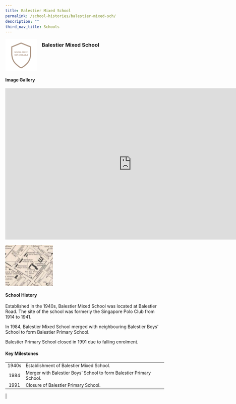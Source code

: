 ```yaml
---
title: Balestier Mixed School
permalink: /school-histories/balestier-mixed-sch/
description: ""
third_nav_title: Schools
---
```

<img align="left" style="width:20%;margin-right:15px;" src="/images/balestiermixedsch1.jpg">

### **Balestier Mixed School**

<br clear="left">

#### **Image Gallery**
<iframe allowfullscreen="true" height="479" width="800" frameborder="0" src="https://docs.google.com/presentation/d/e/2PACX-1vRyRFutncUnxmlWnNXWiVuYhwwvNDZ1q66x0RSWJWeomM_eyA9SDZunET6-gFstSgJtZPD1GfWNJzVk/embed?start=false&amp;loop=true&amp;delayms=3000"></iframe>
<p><a href="https://staging.d1yxymztqoj7qn.amplifyapp.com/images/balestiermixedsch2.jpg">  
<img align="left" style="width:30%;margin-right:15px;" src="/images/balestiermixedsch2.jpg">
</a></p>

<br clear="left">

#### **School History**
Established in the 1940s, Balestier Mixed School was located at Balestier Road. The site of the school was formerly the Singapore Polo Club from 1914 to 1941.  
  
In 1984, Balestier Mixed School merged with neighbouring Balestier Boys’ School to form Balestier Primary School.  
  
Balestier Primary School closed in 1991 due to falling enrolment.

#### **Key Milestones**

|  |  |
|:---:|---|
| 1940s | Establishment of Balestier Mixed School. |
| 1984 | Merger with Balestier Boys’ School to form Balestier Primary School. |
| 1991 | Closure of Balestier Primary School. |
|
